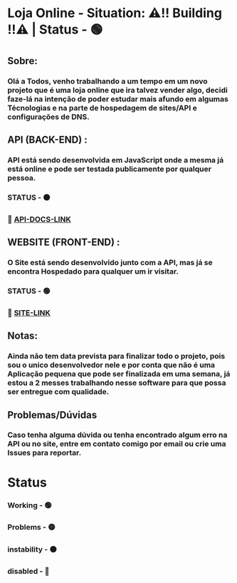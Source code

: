 # Loja Online - Situation: ⚠‼ Building ‼⚠ | Status - 🟢

## Sobre:
### Olá a Todos, venho trabalhando a um tempo em um novo projeto que é uma loja online que ira talvez vender algo, decidi faze-lá na intenção de poder estudar mais afundo em algumas Técnologias e na parte de hospedagem de sites/API e configurações de DNS.

## API (BACK-END) :
### API está sendo desenvolvida em JavaScript onde a mesma já está online e pode ser testada publicamente por qualquer pessoa.
### STATUS - ⚫
### 📌 [API-DOCS-LINK](https://api-loja-test.onrender.com/api-docs/)

## WEBSITE (FRONT-END) :
### O Site está sendo desenvolvido junto com a API, mas já se encontra Hospedado para qualquer um ir visitar.
### STATUS - 🟢
### 📌 [SITE-LINK](https://loja-online-full.netlify.app/)

## Notas:
### Ainda não tem data prevista para finalizar todo o projeto, pois sou o unico desenvolvedor nele e por conta que não é uma Aplicação pequena que pode ser finalizada em uma semana, já estou a 2 messes trabalhando nesse software para que possa ser entregue com qualidade.

## Problemas/Dúvidas
### Caso tenha alguma dúvida ou tenha encontrado algum erro na API ou no site, entre em contato comigo por email ou crie uma Issues para reportar.

# Status
### Working - 🟢 </br>
### Problems - 🟡 </br>
### instability - ⚫ </br>
### disabled - 🔴

